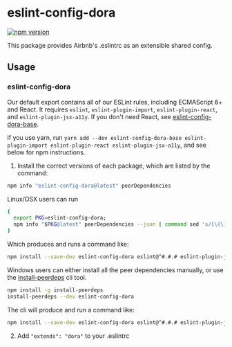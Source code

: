 # eslint-config-dora

[![npm version](https://badge.fury.io/js/eslint-config-dora.svg)](http://badge.fury.io/js/eslint-config-dora)

This package provides Airbnb's .eslintrc as an extensible shared config.

## Usage

### eslint-config-dora

Our default export contains all of our ESLint rules, including ECMAScript 6+ and React. It requires `eslint`, `eslint-plugin-import`, `eslint-plugin-react`, and `eslint-plugin-jsx-a11y`. If you don't need React, see [eslint-config-dora-base](https://npmjs.com/eslint-config-dora-base).

If you use yarn, run `yarn add --dev eslint-config-dora-base eslint-plugin-import eslint-plugin-react eslint-plugin-jsx-a11y`, and see below for npm instructions.

1. Install the correct versions of each package, which are listed by the command:

  ```sh
  npm info "eslint-config-dora@latest" peerDependencies
  ```

  Linux/OSX users can run

  ```sh
  (
    export PKG=eslint-config-dora;
    npm info "$PKG@latest" peerDependencies --json | command sed 's/[\{\},]//g ; s/: /@/g' | xargs npm install --save-dev "$PKG@latest"
  )
  ```

  Which produces and runs a command like:

  ```sh
  npm install --save-dev eslint-config-dora eslint@^#.#.# eslint-plugin-jsx-a11y@^#.#.# eslint-plugin-import@^#.#.# eslint-plugin-react@^#.#.#
  ```

  Windows users can either install all the peer dependencies manually, or use the [install-peerdeps](https://github.com/nathanhleung/install-peerdeps) cli tool.

  ```sh
  npm install -g install-peerdeps
  install-peerdeps --dev eslint-config-dora
  ```

  The cli will produce and run a command like:

  ```sh
  npm install --save-dev eslint-config-dora eslint@^#.#.# eslint-plugin-jsx-a11y@^#.#.# eslint-plugin-import@^#.#.# eslint-plugin-react@^#.#.#
  ```

2. Add `"extends": "dora"` to your .eslintrc

